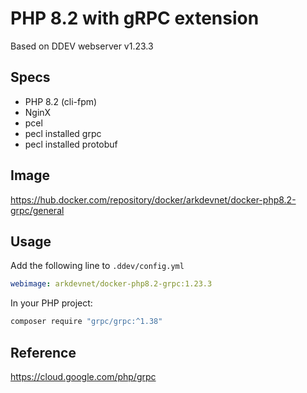 # PHP 8.2 with gRPC extension

Based on DDEV webserver v1.23.3

## Specs

* PHP 8.2 (cli-fpm)
* NginX
* pcel
* pecl installed grpc
* pecl installed protobuf

## Image

https://hub.docker.com/repository/docker/arkdevnet/docker-php8.2-grpc/general

## Usage

Add the following line to `.ddev/config.yml` 

```yml
webimage: arkdevnet/docker-php8.2-grpc:1.23.3
```

In your PHP project:

```bash
composer require "grpc/grpc:^1.38"
```

## Reference

https://cloud.google.com/php/grpc
